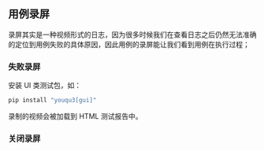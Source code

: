 ## 用例录屏

录屏其实是一种视频形式的日志，因为很多时候我们在查看日志之后仍然无法准确的定位到用例失败的具体原因，因此用例的录屏能让我们看到用例在执行过程；

### 失败录屏 <Badge type="warning" text="默认" />

 安装 UI 类测试包，如：

```bash
pip install "youqu3[gui]"
```

录制的视频会被加载到 HTML 测试报告中。

### 关闭录屏
